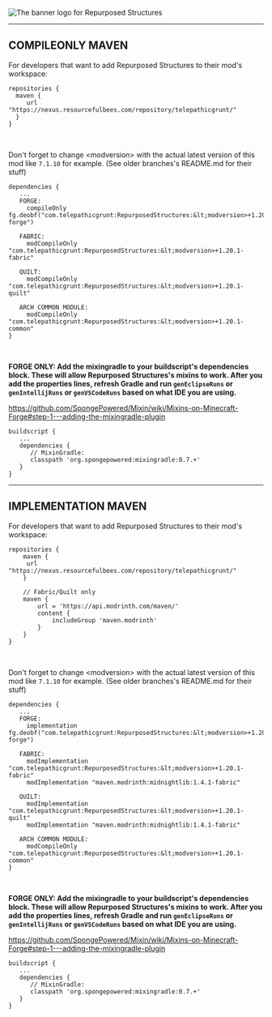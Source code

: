 ![The banner logo for Repurposed Structures](https://user-images.githubusercontent.com/40846040/212383632-2d628e1a-a086-490f-8863-823210407626.png)

***

## COMPILEONLY MAVEN

For developers that want to add Repurposed Structures to their mod's workspace:

```
repositories {
  maven {
     url "https://nexus.resourcefulbees.com/repository/telepathicgrunt/"
  }
}
```

&nbsp;

Don't forget to change &lt;modversion> with the actual latest version of this mod like `7.1.10` for example. (See older branches's README.md for their stuff)

```
dependencies {
   ...
   FORGE: 
     compileOnly fg.deobf("com.telepathicgrunt:RepurposedStructures:&lt;modversion>+1.20.1-forge")
     
   FABRIC: 
     modCompileOnly "com.telepathicgrunt:RepurposedStructures:&lt;modversion>+1.20.1-fabric"
     
   QUILT: 
     modCompileOnly "com.telepathicgrunt:RepurposedStructures:&lt;modversion>+1.20.1-quilt"
     
   ARCH COMMON MODULE: 
     modCompileOnly "com.telepathicgrunt:RepurposedStructures:&lt;modversion>+1.20.1-common"
}
```

&nbsp;

**FORGE ONLY: Add the mixingradle to your buildscript's dependencies block. These will allow Repurposed Structures's mixins to work. After you add the properties lines, refresh Gradle and run `genEclipseRuns` or `genIntellijRuns` or `genVSCodeRuns` based on what IDE you are using.**

https://github.com/SpongePowered/Mixin/wiki/Mixins-on-Minecraft-Forge#step-1---adding-the-mixingradle-plugin

```
buildscript {
   ...
   dependencies {
      // MixinGradle:
      classpath 'org.spongepowered:mixingradle:0.7.+'
   }
}
```

***

## IMPLEMENTATION MAVEN

For developers that want to add Repurposed Structures to their mod's workspace:

```
repositories {
    maven {
     url "https://nexus.resourcefulbees.com/repository/telepathicgrunt/"
    }
    
    // Fabric/Quilt only
    maven {
        url = 'https://api.modrinth.com/maven/'
        content {
            includeGroup 'maven.modrinth'
        }
    }
}
```

&nbsp;

Don't forget to change &lt;modversion> with the actual latest version of this mod like `7.1.10` for example. (See older branches's README.md for their stuff)

```
dependencies {
   ...
   FORGE: 
     implementation fg.deobf("com.telepathicgrunt:RepurposedStructures:&lt;modversion>+1.20.1-forge")
     
   FABRIC: 
     modImplementation "com.telepathicgrunt:RepurposedStructures:&lt;modversion>+1.20.1-fabric"
     modImplementation "maven.modrinth:midnightlib:1.4.1-fabric" 
   
   QUILT: 
     modImplementation "com.telepathicgrunt:RepurposedStructures:&lt;modversion>+1.20.1-quilt"
     modImplementation "maven.modrinth:midnightlib:1.4.1-fabric" 
     
   ARCH COMMON MODULE: 
     modCompileOnly "com.telepathicgrunt:RepurposedStructures:&lt;modversion>+1.20.1-common"
}
```

&nbsp;

**FORGE ONLY: Add the mixingradle to your buildscript's dependencies block. These will allow Repurposed Structures's mixins to work. After you add the properties lines, refresh Gradle and run `genEclipseRuns` or `genIntellijRuns` or `genVSCodeRuns` based on what IDE you are using.**

https://github.com/SpongePowered/Mixin/wiki/Mixins-on-Minecraft-Forge#step-1---adding-the-mixingradle-plugin

```
buildscript {
   ...
   dependencies {
      // MixinGradle:
      classpath 'org.spongepowered:mixingradle:0.7.+'
   }
}
```
